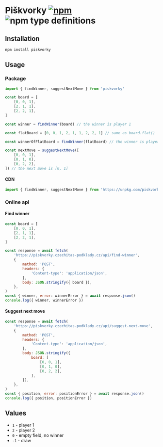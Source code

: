 # Piškvorky [![npm](https://img.shields.io/npm/v/piskvorky.svg)](https://www.npmjs.com/package/piskvorky) ![npm type definitions](https://img.shields.io/npm/types/piskvorky.svg)

## Installation

```bash
npm install piskvorky
```

## Usage

### Package

```js
import { findWinner, suggestNextMove } from 'piskvorky'

const board = [
	[0, 0, 1],
	[2, 1, 1],
	[2, 2, 1],
]

const winner = findWinner(board) // the winner is player 1

const flatBoard = [0, 0, 1, 2, 1, 1, 2, 2, 1] // same as board.flat()

const winnerOfFlatBoard = findWinner(flatBoard) // the winner is player 1

const nextMove = suggestNextMove([
	[0, 0, 1],
	[0, 1, 0],
	[0, 2, 2],
]) // the next move is [0, 1]
```

#### CDN

```js
import { findWinner, suggestNextMove } from 'https://unpkg.com/piskvorky@latest'
```

### Online api

#### Find winner

```js
const board = [
	[0, 0, 1],
	[2, 1, 1],
	[2, 2, 1],
]

const response = await fetch(
	'https://piskvorky.czechitas-podklady.cz/api/find-winner',
	{
		method: 'POST',
		headers: {
			'Content-type': 'application/json',
		},
		body: JSON.stringify({ board }),
	},
)
const { winner, error: winnerError } = await response.json()
console.log({ winner, winnerError })
```

#### Suggest next move

```js
const response = await fetch(
	'https://piskvorky.czechitas-podklady.cz/api/suggest-next-move',
	{
		method: 'POST',
		headers: {
			'Content-type': 'application/json',
		},
		body: JSON.stringify({
			board: [
				[0, 0, 1],
				[0, 1, 0],
				[0, 2, 2],
			],
		}),
	},
)
const { position, error: positionError } = await response.json()
console.log({ position, positionError })
```

## Values

- `1` - player 1
- `2` - player 2
- `0` - empty field, no winner
- `-1` - draw
